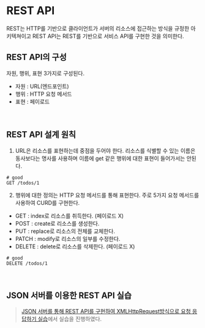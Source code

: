 # REST API
REST는 HTTP를 기반으로 클라이언트가 서버의 리소스에 접근하는 방식을 규정한 아키텍쳐이고 REST API는 REST를 기반으로 서비스 API를 구현한 것을 의미한다.

## REST API의 구성
자원, 행위, 표현 3가지로 구성된다. 
- 자원 : URL(엔드포인트)
- 행위 : HTTP 요청 메서드
- 표현 : 페이로드 

<br/>

## REST API 설계 원칙
1. URL은 리소스를 표현하는데 중점을 두어야 한다. 리소스를 식별할 수 있는 이름은 동사보다는 명사를 사용하며 이름에 get 같은 행위에 대한 표현이 들어가서는 안된다.
```
# good
GET /todos/1
```

2. 행위에 대한 정의는 HTTP 요청 메서드를 통해 표현한다. 주로 5가지 요청 메서드를 사용하여 CURD를 구현한다.
- GET : index로 리소스를 취득한다. (페이로드 X)
- POST : create로 리소스를 생성한다.
- PUT : replace로 리소스의 전체를 교체한다.
- PATCH : modify로 리소스의 일부를 수정한다. 
- DELETE : delete로 리소스를 삭제한다. (페이로드 X)

```
# good
DELETE /todos/1
```

<br/>

## JSON 서버를 이용한 REST API 실습
> [JSON 서버를 통해 REST API를 구현하여 XMLHttpRequest방식으로 요청 응답하기 실습](https://github.com/boyon99/REST-API)에서 실습을 진행하였다.